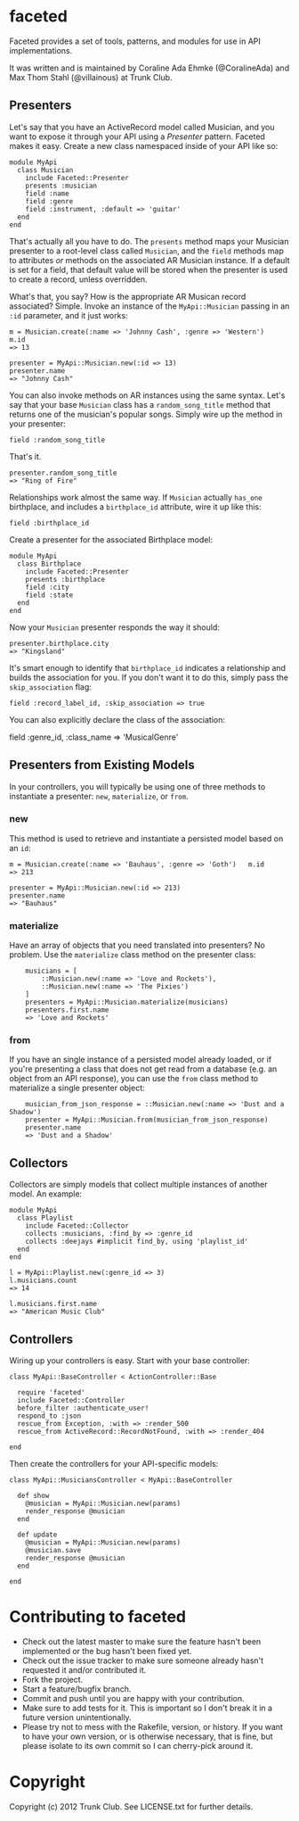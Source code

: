 faceted
=======

Faceted provides a set of tools, patterns, and modules for use in API implementations.

It was written and is maintained by Coraline Ada Ehmke (@CoralineAda) and Max Thom Stahl (@villainous) at Trunk Club.

Presenters
----------

Let's say that you have an ActiveRecord model called Musician, and you want to expose it through your API using a *Presenter* pattern. Faceted makes it easy. Create a new class namespaced inside of your API like so:



    module MyApi
      class Musician
        include Faceted::Presenter
        presents :musician
        field :name
        field :genre
        field :instrument, :default => 'guitar'
      end
    end

That's actually all you have to do. The `presents` method maps your Musician presenter to a root-level class called `Musician`, and the `field` methods map to attributes *or* methods on the associated AR Musician instance. If a default is set for a field, that default value will be stored when the presenter is used to create a record, unless overridden.

What's that, you say? How is the appropriate AR Musican record associated? Simple. Invoke an instance of the `MyApi::Musician` passing in an `:id` parameter, and it just works:

    m = Musician.create(:name => 'Johnny Cash', :genre => 'Western')
    m.id
    => 13

    presenter = MyApi::Musician.new(:id => 13)
    presenter.name
    => "Johnny Cash"

You can also invoke methods on AR instances using the same syntax. Let's say that your base `Musician` class has a `random_song_title` method that returns one of the musician's popular songs. Simply wire up the method in your presenter:

    field :random_song_title

That's it.

    presenter.random_song_title
    => "Ring of Fire"

Relationships work almost the same way. If `Musician` actually `has_one` birthplace, and includes a `birthplace_id` attribute, wire it up like this:

    field :birthplace_id

Create a presenter for the associated Birthplace model:

    module MyApi
      class Birthplace
        include Faceted::Presenter
        presents :birthplace
        field :city
        field :state
      end
    end

Now your `Musician` presenter responds the way it should:

    presenter.birthplace.city
    => "Kingsland"

It's smart enough to identify that `birthplace_id` indicates a relationship and builds the association for you. If you don't want it to do this, simply pass the `skip_association` flag:

    field :record_label_id, :skip_association => true

You can also explicitly declare the class of the association:

  field :genre_id, :class_name => 'MusicalGenre'

Presenters from Existing Models
----
In your controllers, you will typically be using one of three methods to instantiate a presenter: `new`, `materialize`, or `from`.

### new

This method is used to retrieve and instantiate a persisted model based on an `id`:

	m = Musician.create(:name => 'Bauhaus', :genre => 'Goth')	m.id
    => 213

    presenter = MyApi::Musician.new(:id => 213)
    presenter.name
    => "Bauhaus"

### materialize

Have an array of objects that you need translated into presenters? No problem. Use the `materialize` class method on the presenter class:

		musicians = [
			::Musician.new(:name => 'Love and Rockets'),
			::Musician.new(:name => 'The Pixies')
		]
		presenters = MyApi::Musician.materialize(musicians)
		presenters.first.name
		=> 'Love and Rockets'

### from

If you have an single instance of a persisted model already loaded, or if you're presenting a class that does not get read from a database (e.g. an object from an API response), you can use the `from` class method to materialize a single presenter object:

		musician_from_json_response = ::Musician.new(:name => 'Dust and a Shadow')
		presenter = MyApi::Musician.from(musician_from_json_response)
		presenter.name
		=> 'Dust and a Shadow'

Collectors
----------
Collectors are simply models that collect multiple instances of another model. An example:

    module MyApi
      class Playlist
        include Faceted::Collector
        collects :musicians, :find_by => :genre_id
        collects :deejays #implicit find_by, using 'playlist_id'
      end
    end

    l = MyApi::Playlist.new(:genre_id => 3)
    l.musicians.count
    => 14

    l.musicians.first.name
    => "American Music Club"

Controllers
-----------
Wiring up your controllers is easy. Start with your base controller:

    class MyApi::BaseController < ActionController::Base

      require 'faceted'
      include Faceted::Controller
      before_filter :authenticate_user!
      respond_to :json
      rescue_from Exception, :with => :render_500
      rescue_from ActiveRecord::RecordNotFound, :with => :render_404

    end

Then create the controllers for your API-specific models:

    class MyApi::MusiciansController < MyApi::BaseController

      def show
        @musician = MyApi::Musician.new(params)
        render_response @musician
      end

      def update
        @musician = MyApi::Musician.new(params)
        @musician.save
        render_response @musician
      end

    end

Contributing to faceted
=======================

* Check out the latest master to make sure the feature hasn't been implemented or the bug hasn't been fixed yet.
* Check out the issue tracker to make sure someone already hasn't requested it and/or contributed it.
* Fork the project.
* Start a feature/bugfix branch.
* Commit and push until you are happy with your contribution.
* Make sure to add tests for it. This is important so I don't break it in a future version unintentionally.
* Please try not to mess with the Rakefile, version, or history. If you want to have your own version, or is otherwise necessary, that is fine, but please isolate to its own commit so I can cherry-pick around it.

Copyright
=========
Copyright (c) 2012 Trunk Club. See LICENSE.txt for further details.

